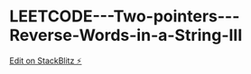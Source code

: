 # LEETCODE---Two-pointers---Reverse-Words-in-a-String-III

[Edit on StackBlitz ⚡️](https://stackblitz.com/edit/js-rr5u9l)